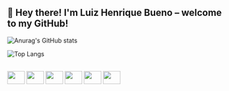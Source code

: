 ## 👋 Hey there! I'm Luiz Henrique Bueno – welcome to my GitHub!

![Anurag's GitHub stats](https://github-readme-stats.vercel.app/api?username=LuizBueno1&theme=tokyonight&show_icons=true)

![Top Langs](https://github-readme-stats.vercel.app/api/top-langs/?username=LuizBueno1&theme=tokyonight&layout=compact)

<div style="display: inline-block;"><br>
<img align="center" width="40" height="30" src="https://cdn.jsdelivr.net/gh/devicons/devicon@latest/icons/java/java-original.svg" alt="">
<img align="center" width="40" height="30" src="https://cdn.jsdelivr.net/gh/devicons/devicon@latest/icons/csharp/csharp-original.svg" alt="">
<img align="center" width="40" height="30" src="https://cdn.jsdelivr.net/gh/devicons/devicon@latest/icons/python/python-original.svg" alt="">
<img align="center" width="40" height="30" src="https://cdn.jsdelivr.net/gh/devicons/devicon@latest/icons/mysql/mysql-original.svg" alt="">
<img align="center" width="40" height="30" src="https://cdn.jsdelivr.net/gh/devicons/devicon@latest/icons/html5/html5-original.svg" alt="">
<img align="center" width="40" height="30" src="https://cdn.jsdelivr.net/gh/devicons/devicon@latest/icons/css3/css3-original.svg" alt="">

</div>

<div style="margin-bottom: 10px;"><br>
    <a href="https://www.linkedin.com/in/luiz-henrique-bueno-152ba329a/" target="_blank"><img src="https://img.shields.io/badge/LinkedIn-0077B5?style=for-the-badge&logo=linkedin&logoColor=white" alt=""></a>
</div>
<!--
**LuizBueno1/LuizBueno1** is a ✨ _special_ ✨ repository because its `README.md` (this file) appears on your GitHub profile.

Here are some ideas to get you started:

- 🔭 I’m currently working on ...
- 🌱 I’m currently learning ...
- 👯 I’m looking to collaborate on ...
- 🤔 I’m looking for help with ...
- 💬 Ask me about ...
- 📫 How to reach me: ...
- 😄 Pronouns: ...
- ⚡ Fun fact: ...
-->
